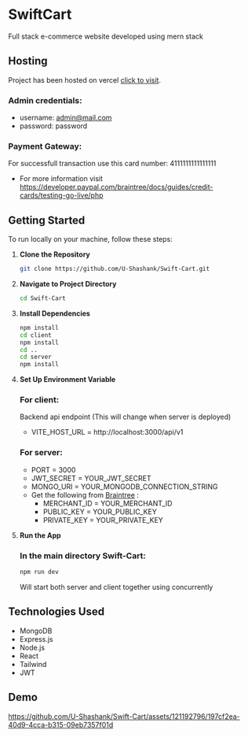 # SwiftCart
Full stack e-commerce website developed using mern stack

## Hosting
Project has been hosted on vercel [click to visit](https://swift-cart-seven.vercel.app/).
### Admin credentials: 
- username: admin@mail.com
- password: password
### Payment Gateway: 
For successfull transaction use this card number: 4111111111111111
- For more information visit https://developer.paypal.com/braintree/docs/guides/credit-cards/testing-go-live/php
## Getting Started

To run locally on your machine, follow these steps:

1. **Clone the Repository**
   ```bash
   git clone https://github.com/U-Shashank/Swift-Cart.git
   ```

2. **Navigate to Project Directory**
   ```bash
   cd Swift-Cart
   ```

3. **Install Dependencies**
   ```bash
   npm install
   cd client
   npm install
   cd ..
   cd server
   npm install
   ```


4. **Set Up Environment Variable**
   ### For client:
   Backend api endpoint (This will change when server is deployed)
   - VITE_HOST_URL = http://localhost:3000/api/v1
   ### For server:
   - PORT = 3000
   - JWT_SECRET = YOUR_JWT_SECRET
   - MONGO_URI = YOUR_MONGODB_CONNECTION_STRING
   - Get the following from [Braintree](https://www.braintreepayments.com/sandbox) :
     - MERCHANT_ID = YOUR_MERCHANT_ID
     - PUBLIC_KEY = YOUR_PUBLIC_KEY
     - PRIVATE_KEY = YOUR_PRIVATE_KEY

5. **Run the App**
   ### In the main directory Swift-Cart:
   ```bash
   npm run dev
   ```
   Will start both server and client together using concurrently

## Technologies Used
- MongoDB
- Express.js
- Node.js
- React
- Tailwind
- JWT

## Demo
https://github.com/U-Shashank/Swift-Cart/assets/121192796/197cf2ea-40d9-4cca-b315-09eb7357f01d

